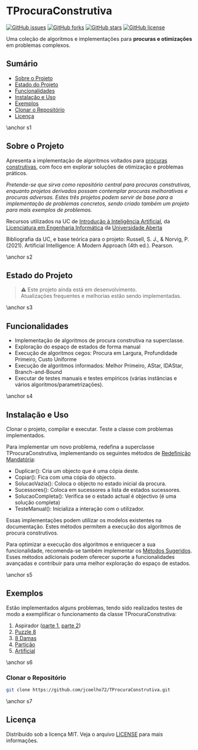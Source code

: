 # TProcuraConstrutiva

[![GitHub issues](https://img.shields.io/github/issues/jcoelho72/TProcuraConstrutiva.svg)](https://github.com/jcoelho72/TProcuraConstrutiva/issues)
[![GitHub forks](https://img.shields.io/github/forks/jcoelho72/TProcuraConstrutiva.svg)](https://github.com/jcoelho72/TProcuraConstrutiva/network)
[![GitHub stars](https://img.shields.io/github/stars/jcoelho72/TProcuraConstrutiva.svg)](https://github.com/jcoelho72/TProcuraConstrutiva/stargazers)
[![GitHub license](https://img.shields.io/github/license/jcoelho72/TProcuraConstrutiva.svg)](https://jcoelho72.github.io/TProcuraConstrutiva/LICENSE.txt)

Uma coleção de algoritmos e implementações para **procuras e otimizações** em problemas complexos.

## Sumário

- [Sobre o Projeto](#s1)
- [Estado do Projeto](#s2)
- [Funcionalidades](#s3)
- [Instalação e Uso](#s4)
- [Exemplos](#s5)
- [Clonar o Repositório](#s6)
- [Licença](#s7)

\anchor s1
## Sobre o Projeto

Apresenta a implementação de algoritmos voltados para [procuras construtivas](#), com foco em explorar soluções de otimização e problemas práticos.  

*Pretende-se que sirva como repositório central para procuras construtivas, enquanto projetos derivados possam contemplar procuras melhorativas e procuras adversas. 
Estes três projetos podem servir de base para a implementação de problemas concretos, sendo criado também um projeto para mais exemplos de problemas.*

Recursos utilizados na UC de [Introdução à Inteligência Artificial](https://guiadoscursos.uab.pt/ucs/introducao-a-inteligencia-artificial/), 
da [Licenciatura em Engenharia Informática](https://guiadoscursos.uab.pt/ucs/introducao-a-inteligencia-artificial/) da [Universidade Aberta](https://portal.uab.pt/)

Bibliografia da UC, e base teórica para o projeto: 
Russell, S. J., & Norvig, P. (2021). Artificial Intelligence: A Modern Approach (4th ed.). Pearson.

\anchor s2
## Estado do Projeto

> :warning: Este projeto ainda está em desenvolvimento.  
> Atualizações frequentes e melhorias estão sendo implementadas.

\anchor s3
## Funcionalidades

- Implementação de algoritmos de procura construtiva na superclasse.
- Exploração do espaço de estados de forma manual
- Execução de algoritmos cegos: Procura em Largura, Profundidade Primeiro, Custo Uniforme
- Execução de algoritmos informados: Melhor Primeiro, AStar, IDAStar, Branch-and-Bound
- Executar de testes manuais e testes empíricos (várias instâncias e vários algoritmos/parametrizações).

\anchor s4
## Instalação e Uso

Clonar o projeto, compilar e executar. Teste a classe com problemas implementados. 

Para implementar um novo problema, redefina a superclasse TProcuraConstrutiva, implementando os seguintes métodos de [Redefinição Mandatória](https://jcoelho72.github.io/TProcuraConstrutiva/group__RedefinicaoMandatoria.html):

- Duplicar(): Cria um objecto que é uma cópia deste.
- Copiar(): Fica com uma cópia do objecto.
- SolucaoVazia(): Coloca o objecto no estado inicial da procura.
- Sucessores(): Coloca em sucessores a lista de estados sucessores.
- SolucaoCompleta(): Verifica se o estado actual é objectivo (é uma solução completa)
- TesteManual(): Inicializa a interação com o utilizador.

Essas implementações podem utilizar os modelos existentes na documentação. Estes métodos permitem a execução dos algoritmos de procura construtivos. 

Para optimizar a execução dos algoritmos e enriquecer a sua funcionalidade, recomenda-se também implementar os 
[Métodos Sugeridos](https://jcoelho72.github.io/TProcuraConstrutiva/group__RedefinicaoSugerida.html). Esses métodos adicionais podem oferecer suporte a funcionalidades avançadas e contribuir para uma melhor exploração do espaço de estados.

\anchor s5
## Exemplos

Estão implementados alguns problemas, tendo sido realizados testes de modo a exemplificar o funcionamento da classe TProcuraConstrutiva: 

1. Aspirador ([parte 1](teste_aspirador1.html), [parte 2](teste_aspirador2.html))
2. [Puzzle 8](teste_puzzle8.html)
3. [8 Damas](teste_8damas.html)
4. [Partição](teste_particao.html)
5. [Artificial](teste_artificial.html)

\anchor s6
### Clonar o Repositório
```bash
git clone https://github.com/jcoelho72/TProcuraConstrutiva.git
```

\anchor s7
## Licença
Distribuído sob a licença MIT. Veja o arquivo [LICENSE](https://jcoelho72.github.io/TProcuraConstrutiva/LICENSE.txt) para mais informações.


